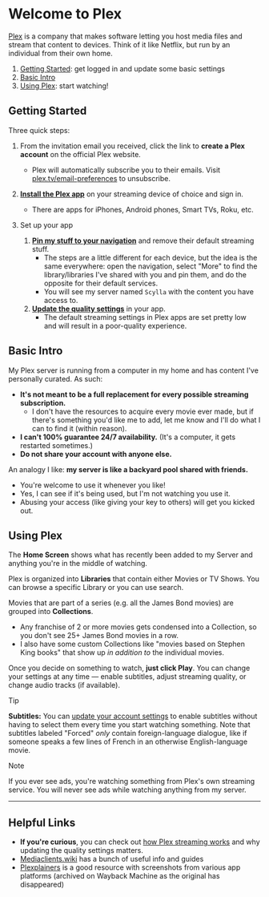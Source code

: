 # Welcome to Plex

[Plex](https://www.plex.tv/) is a company that makes software letting you host media files and stream that content to devices. Think of it like Netflix, but run by an individual from their own home.

1. [Getting Started](#getting-started): get logged in and update some basic settings
2. [Basic Intro](#basic-intro)
3. [Using Plex](#using-plex): start watching!

## Getting Started

Three quick steps:

1. From the invitation email you received, click the link to **create a Plex account** on the official Plex website.
   * Plex will automatically subscribe you to their emails. Visit [plex.tv/email-preferences](https://www.plex.tv/email-preferences/) to unsubscribe.

2. **[Install the Plex app](https://www.plex.tv/apps-devices/)** on your streaming device of choice and sign in.
   * There are apps for iPhones, Android phones, Smart TVs, Roku, etc.

3. Set up your app
   1. **[Pin my stuff to your navigation](https://support.plex.tv/articles/customizing-the-apps/#toc-0)** and remove their default streaming stuff.
      * The steps are a little different for each device, but the idea is the same everywhere: open the navigation, select "More" to find the library/libraries I've shared with you and pin them, and do the opposite for their default services.
      * You will see my server named `Scylla` with the content you have access to.
   2. **[Update the quality settings](https://mediaclients.wiki/en/Plex#streaming-clients)** in your app.
      * The default streaming settings in Plex apps are set pretty low and will result in a poor-quality experience.

## Basic Intro
My Plex server is running from a computer in my home and has content I've personally curated. As such:

* **It's not meant to be a full replacement for every possible streaming subscription.**
  * I don't have the resources to acquire every movie ever made, but if there's something you'd like me to add, let me know and I'll do what I can to find it (within reason).
* **I can't 100% guarantee 24/7 availability.** (It's a computer, it gets restarted sometimes.)
* **Do not share your account with anyone else.**

An analogy I like: **my server is like a backyard pool shared with friends.**
* You're welcome to use it whenever you like!
* Yes, I can see if it's being used, but I'm not watching you use it.
* Abusing your access (like giving your key to others) will get you kicked out.

## Using Plex
The **Home Screen** shows what has recently been added to my Server and anything you're in the middle of watching.

Plex is organized into **Libraries** that contain either Movies or TV Shows. You can browse a specific Library or you can use search.

Movies that are part of a series (e.g. all the James Bond movies) are grouped into **Collections**.
  * Any franchise of 2 or more movies gets condensed into a Collection, so you don't see 25+ James Bond movies in a row.
  * I also have some custom Collections like "movies based on Stephen King books" that show up _in addition to_ the individual movies.

Once you decide on something to watch, **just click Play**. You can change your settings at any time — enable subtitles, adjust streaming quality, or change audio tracks (if available).

> [!TIP]
> **Subtitles:** You can [update your account settings](Account%20Settings.md) to enable subtitles without having to select them every time you start watching something.
> Note that subtitles labeled "Forced" _only_ contain foreign-language dialogue, like if someone speaks a few lines of French in an otherwise English-language movie.


> [!NOTE]
> If you ever see ads, you're watching something from Plex's own streaming service. You will never see ads while watching anything from my server.

-----

## Helpful Links
* **If you're curious**, you can check out [how Plex streaming works](How%20It%20Works.md) and why updating the quality settings matters.
* [Mediaclients.wiki](https://mediaclients.wiki/en/Plex) has a bunch of useful info and guides
* [Plexplainers](https://web.archive.org/web/20250317201942/http://plxplainers.xyz/) is a good resource with screenshots from various app platforms (archived on Wayback Machine as the original has disappeared)

